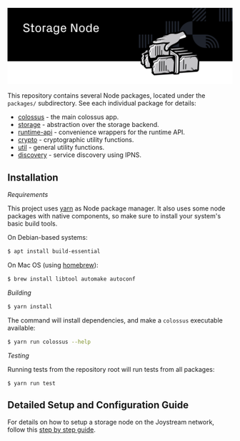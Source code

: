 ![Storage Nodes for Joystream](./storage-node_new.svg)

This repository contains several Node packages, located under the `packages/`
subdirectory. See each individual package for details:

* [colossus](./packages/colossus/README.md) - the main colossus app.
* [storage](./packages/storage/README.md) - abstraction over the storage backend.
* [runtime-api](./packages/runtime-api/README.md) - convenience wrappers for the runtime API.
* [crypto](./packages/crypto/README.md) - cryptographic utility functions.
* [util](./packages/util/README.md) - general utility functions.
* [discovery](./packages/discovery/README.md) - service discovery using IPNS.

Installation
------------

*Requirements*

This project uses [yarn](https://yarnpkg.com/) as Node package manager. It also
uses some node packages with native components, so make sure to install your
system's basic build tools.

On Debian-based systems:

```bash
$ apt install build-essential
```

On Mac OS (using [homebrew](https://brew.sh/)):

```bash
$ brew install libtool automake autoconf
```

*Building*

```bash
$ yarn install
```

The command will install dependencies, and make a `colossus` executable available:

```bash
$ yarn run colossus --help
```

*Testing*

Running tests from the repository root will run tests from all packages:

```
$ yarn run test
```


## Detailed Setup and Configuration Guide
For details on how to setup a storage node on the Joystream network, follow this [step by step guide](https://github.com/Joystream/helpdesk/tree/master/roles/storage-providers).

